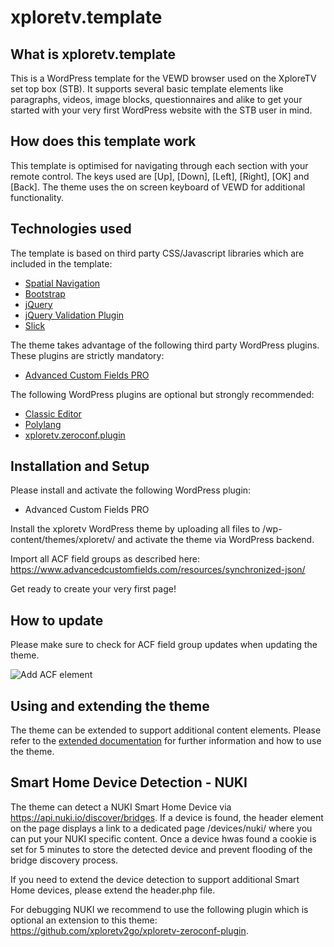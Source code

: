 # xploretv.template
<h2>What is xploretv.template</h2>

This is a WordPress template for the VEWD browser used on the XploreTV set top box (STB).
It supports several basic template elements like paragraphs, videos, image blocks, questionnaires and alike to get your started with your very first WordPress website with the STB user in mind.

<h2>How does this template work</h2>

This template is optimised for navigating through each section with your remote control.
The keys used are [Up], [Down], [Left], [Right], [OK] and [Back]. The theme uses the on screen keyboard of VEWD for additional functionality.

<h2>Technologies used</h2>

The template is based on third party CSS/Javascript libraries which are included in the template:

<ul>
  <li><a href="https://github.com/luke-chang/js-spatial-navigation">Spatial Navigation</a></li>
  <li><a href="https://getbootstrap.com/">Bootstrap</a></li>
  <li><a href="https://jquery.com/">jQuery</a></li>
  <li><a href="https://jqueryvalidation.org/">jQuery Validation Plugin</a></li>
  <li><a href="https://kenwheeler.github.io/slick/">Slick</a></li>
</ul>

The theme takes advantage of the following third party WordPress plugins. These plugins are strictly mandatory:

<ul>
  <li><a href="https://www.advancedcustomfields.com/">Advanced Custom Fields PRO</a></li>
</ul>

The following WordPress plugins are optional but strongly recommended:

<ul>
  <li><a href="https://de.wordpress.org/plugins/classic-editor/">Classic Editor</a></li>
  <li><a href="https://wordpress.org/plugins/polylang/">Polylang</a></li>
  <li><a href="https://github.com/xploretv2go/xploretv-zeroconf-plugin">xploretv.zeroconf.plugin</a></li>
</ul>

<h2>Installation and Setup</h2>

Please install and activate the following WordPress plugin:
<ul>
  <li>Advanced Custom Fields PRO</li>
</ul>

Install the xploretv WordPress theme by uploading all files to /wp-content/themes/xploretv/ and activate the theme via WordPress backend.

Import all ACF field groups as described here: https://www.advancedcustomfields.com/resources/synchronized-json/

Get ready to create your very first page!

<h2>How to update</h2>

Please make sure to check for ACF field group updates when updating the theme.

![Add ACF element](_docs/images/acf-sync-reminder.png)

<h2>Using and extending the theme</h2>

The theme can be extended to support additional content elements. Please refer to the <a href="_docs/README.md">extended documentation</a> for further information and how to use the theme.

<h2>Smart Home Device Detection - NUKI</h2>

The theme can detect a NUKI Smart Home Device via https://api.nuki.io/discover/bridges. If a device is found, the header element on the page displays a link to a dedicated page /devices/nuki/ where you can put your NUKI specific content. Once a device hwas found a cookie is set for 5 minutes to store the detected device and prevent flooding of the bridge discovery process.

If you need to extend the device detection to support additional Smart Home devices, please extend the header.php file.

For debugging NUKI we recommend to use the following plugin which is optional an extension to this theme: https://github.com/xploretv2go/xploretv-zeroconf-plugin.